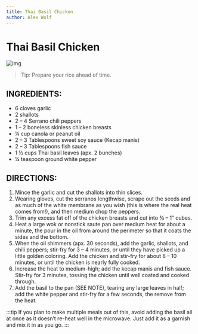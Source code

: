 ```yaml
---
title: Thai Basil Chicken
author: Alex Wolf
---
```

# Thai Basil Chicken


![img](/images/thai_basil_chicken.jpg)


> Tip: Prepare your rice ahead of time.

## INGREDIENTS:

* 6 cloves garlic
* 2 shallots
* 2 – 4 Serrano chili peppers
* 1 – 2 boneless skinless chicken breasts
* ¼ cup canola or peanut oil
* 2 – 3 Tablespoons sweet soy sauce (Kecap manis)
* 2 – 3 Tablespoons fish sauce
* 1 ½ cups Thai basil leaves (apx. 2 bunches)
* ¼ teaspoon ground white pepper



## DIRECTIONS:

1. Mince the garlic and cut the shallots into thin slices.
2. Wearing gloves, cut the serranos lengthwise, scrape out the seeds and as much of the white membrane as you wish (this is where the real heat comes from!), and then medium chop the peppers.
3. Trim any excess fat off of the chicken breasts and cut into ¾ – 1” cubes.
4. Heat a large wok or nonstick saute pan over medium heat for about a minute, the pour in the oil from around the perimeter so that it coats the sides and the bottom.
5. When the oil shimmers (apx. 30 seconds), add the garlic, shallots, and chili peppers; stir-fry for 3 – 4 minutes, or until they have picked up a little golden coloring. Add the chicken and stir-fry for about 8 – 10 minutes, or until the chicken is nearly fully cooked.
4. Increase the heat to medium-high; add the kecap manis and fish sauce. Stir-fry for 3 minutes, tossing the chicken until well coated and cooked through.
5. Add the basil to the pan (SEE NOTE), tearing any large leaves in half; add the white pepper and stir-fry for a few seconds, the remove from the heat.

:::tip
If you plan to make multiple meals out of this, avoid adding the basil all at once as it doesn’t re-heat well in the microwave. Just add it as a garnish and mix it in as you go.
:::
